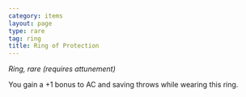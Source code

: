 ```yaml
---
category: items
layout: page
type: rare
tag: ring
title: Ring of Protection 
---
```

_Ring, rare (requires attunement)_ 

You gain a +1 bonus to AC and saving throws while wearing this ring. 
